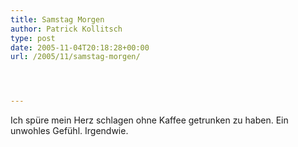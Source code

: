 ```yaml
---
title: Samstag Morgen
author: Patrick Kollitsch
type: post
date: 2005-11-04T20:18:28+00:00
url: /2005/11/samstag-morgen/




---
```

Ich spüre mein Herz schlagen ohne Kaffee getrunken zu haben. Ein unwohles Gefühl. Irgendwie.
